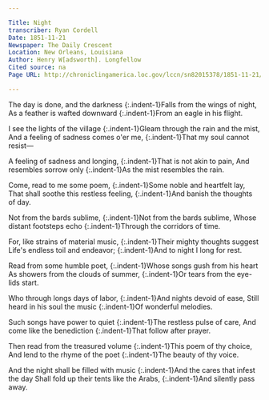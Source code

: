 ```yaml
---

Title: Night
transcriber: Ryan Cordell
Date: 1851-11-21
Newspaper: The Daily Crescent
Location: New Orleans, Louisiana
Author: Henry W[adsworth]. Longfellow
Cited source: na
Page URL: http://chroniclingamerica.loc.gov/lccn/sn82015378/1851-11-21/ed-1/seq-1/

---
```


The day is done, and the darkness
{:.indent-1}Falls from the wings of night,
As a feather is wafted downward
{:.indent-1}From an eagle in his flight.

I see the lights of the village
{:.indent-1}Gleam through the rain and the mist,
And a feeling of sadness comes o'er me,
{:.indent-1}That my soul cannot resist—

A feeling of sadness and longing,
{:.indent-1}That is not akin to pain,
And resembles sorrow only
{:.indent-1}As the mist resembles the rain.

Come, read to me some poem,
{:.indent-1}Some noble and heartfelt lay,
That shall soothe this restless feeling,
{:.indent-1}And banish the thoughts of day.

Not from the bards sublime,
{:.indent-1}Not from the bards sublime,
Whose distant footsteps echo
{:.indent-1}Through the corridors of time.

For, like strains of material music,
{:.indent-1}Their mighty thoughts suggest
Life's endless toil and endeavor;
{:.indent-1}And to night I long for rest.

Read from some humble poet,
{:.indent-1}Whose songs gush from his heart
As showers from the clouds of summer,
{:.indent-1}Or tears from the eye-lids start.

Who through longs days of labor,
{:.indent-1}And nights devoid of ease,
Still heard in his soul the music
{:.indent-1}Of wonderful melodies.

Such songs have power to quiet
{:.indent-1}The restless pulse of care,
And come like the benediction
{:.indent-1}That follow after prayer.

Then read from the treasured volume
{:.indent-1}This poem of thy choice,
And lend to the rhyme of the poet
{:.indent-1}The beauty of thy voice.

And the night shall be filled with music
{:.indent-1}And the cares that infest the day
Shall fold up their tents like the Arabs,
{:.indent-1}And silently pass away. 
